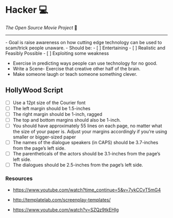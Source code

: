 # **Hacker** :computer: 
_The Open Source Movie Project_ :movie_camera:
<hr>
- Goal is raise awareness on how cutting edge technology can be used to scam/trick people unaware.
- Should be: 
   - [ ] Entertaining
   - [ ] Realistic and Feasibly Possible
   - [ ] Exploiting some weakness

- Exercise in predicting ways people can use technology for no good. 
- Write a Scene- Exercise that creative other half of the brain. 
- Make someone laugh or teach someone something clever.

## HollyWood Script
- [ ] Use a 12pt size of the Courier font
- [ ] The left margin should be 1.5-inches
- [ ] The right margin should be 1-inch, ragged
- [ ] The top and bottom margins should also be 1-inch.
- [ ] You should have approximately 55 lines on each page, no matter what the size of your paper is. Adjust your margins accordingly if you’re using smaller or bigger-sized paper
- [ ] The names of the dialogue speakers (in CAPS) should be 3.7-inches from the page’s left side.
- [ ] The parentheticals of the actors should be 3.1-inches from the page’s left side.
- [ ] The dialogues should be 2.5-inches from the page’s left side.

### Resources 
* https://www.youtube.com/watch?time_continue=5&v=7ykCCvT5mG4

* http://templatelab.com/screenplay-templates/

* https://www.youtube.com/watch?v=SZQz9tkEHIg
